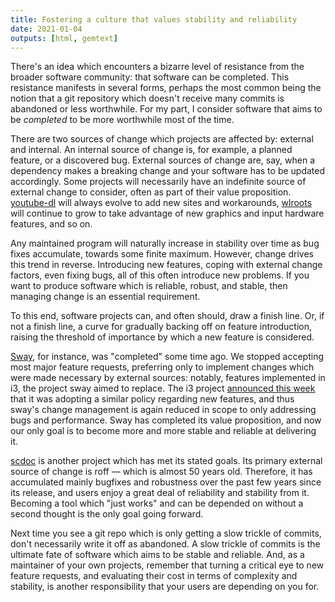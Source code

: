 ```yaml
---
title: Fostering a culture that values stability and reliability
date: 2021-01-04
outputs: [html, gemtext]
---
```


There's an idea which encounters a bizarre level of resistance from the broader
software community: that software can be completed. This resistance manifests in
several forms, perhaps the most common being the notion that a git repository
which doesn't receive many commits is abandoned or less worthwhile. For my part,
I consider software that aims to be *completed* to be more worthwhile most of
the time.

There are two sources of change which projects are affected by: external and
internal. An internal source of change is, for example, a planned feature, or a
discovered bug. External sources of change are, say, when a dependency makes a
breaking change and your software has to be updated accordingly. Some projects
will necessarily have an indefinite source of external change to consider, often
as part of their value proposition. [youtube-dl][0] will always evolve to add
new sites and workarounds, [wlroots][1] will continue to grow to take advantage
of new graphics and input hardware features, and so on.

[0]: https://youtube-dl.org/
[1]: https://github.com/swaywm/wlroots

Any maintained program will naturally increase in stability over time as bug
fixes accumulate, towards some finite maximum. However, change drives this trend
in reverse. Introducing new features, coping with external change factors, even
fixing bugs, all of this often introduce new problems. If you want to produce
software which is reliable, robust, and stable, then managing change is an
essential requirement.

To this end, software projects can, and often should, draw a finish line. Or, if
not a finish line, a curve for gradually backing off on feature introduction,
raising the threshold of importance by which a new feature is considered.

[Sway](https://github.com/swaywm/sway), for instance, was "completed" some time
ago. We stopped accepting most major feature requests, preferring only to
implement changes which were made necessary by external sources: notably,
features implemented in i3, the project sway aimed to replace. The i3 project
[announced this week][2] that it was adopting a similar policy regarding new
features, and thus sway's change management is again reduced in scope to only
addressing bugs and performance. Sway has completed its value proposition, and
now our only goal is to become more and more stable and reliable at delivering
it.

[2]: https://old.reddit.com/r/i3wm/comments/kn8pa2/an_update_on_the_future_of_i3/

[scdoc](https://sr.ht/~sircmpwn/scdoc) is another project which has met its
stated goals. Its primary external source of change is roff &mdash; which is
almost 50 years old. Therefore, it has accumulated mainly bugfixes and
robustness over the past few years since its release, and users enjoy a great
deal of reliability and stability from it. Becoming a tool which "just works"
and can be depended on without a second thought is the only goal going forward.

Next time you see a git repo which is only getting a slow trickle of commits,
don't necessarily write it off as abandoned. A slow trickle of commits is the
ultimate fate of software which aims to be stable and reliable. And, as a
maintainer of your own projects, remember that turning a critical eye to new
feature requests, and evaluating their cost in terms of complexity and
stability, is another responsibility that your users are depending on you for.
